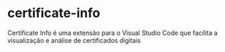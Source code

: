 # certificate-info
Certificate Info é uma extensão para o Visual Studio Code que facilita a visualização e análise de certificados digitais
